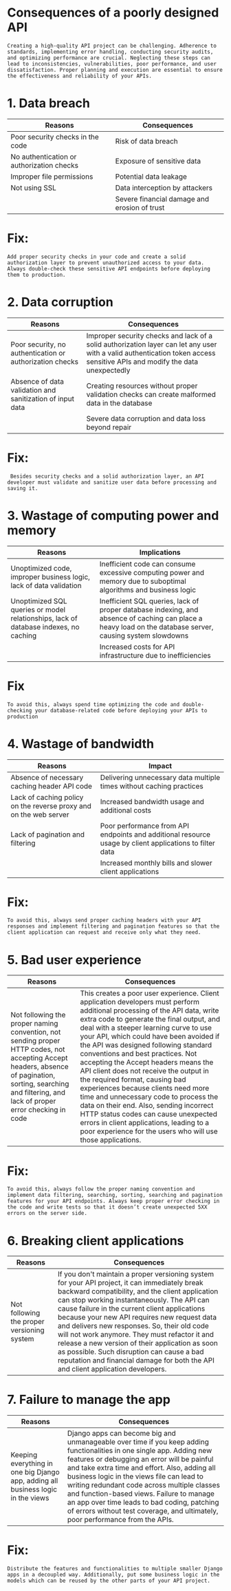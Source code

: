 #
# Consequences of a poorly designed API

```
Creating a high-quality API project can be challenging. Adherence to standards, implementing error handling, conducting security audits, and optimizing performance are crucial. Neglecting these steps can lead to inconsistencies, vulnerabilities, poor performance, and user dissatisfaction. Proper planning and execution are essential to ensure the effectiveness and reliability of your APIs.
```
# 1. Data breach   

| Reasons                                                              | Consequences                               |
|----------------------------------------------------------------------|--------------------------------------------|
| Poor security checks in the code                                     | Risk of data breach                        |
| No authentication or authorization checks                            | Exposure of sensitive data                 |
| Improper file permissions                                            | Potential data leakage                     |
| Not using SSL                                                        | Data interception by attackers             |
|                                                                      | Severe financial damage and erosion of trust |

# Fix: 
```
Add proper security checks in your code and create a solid authorization layer to prevent unauthorized access to your data. Always double-check these sensitive API endpoints before deploying them to production.   
```
# 2. Data corruption

| Reasons                                                               |      Consequences                           |
|-----------------------------------------------------------------------|---------------------------------------------|
| Poor security, no authentication or authorization checks              | Improper security checks and lack of a solid authorization layer can let any user with a valid authentication token access sensitive APIs and modify the data unexpectedly |
| Absence of data validation and sanitization of input data             | Creating resources without proper validation checks can create malformed data in the database |
|                                                                       | Severe data corruption and data loss beyond repair |

# Fix:
```
 Besides security checks and a solid authorization layer, an API developer must validate and sanitize user data before processing and saving it. 
 ```

# 3. Wastage of computing power and memory

| Reasons                                                                                | Implications                               |
|----------------------------------------------------------------------------------------|--------------------------------------------|
| Unoptimized code, improper business logic, lack of data validation                     | Inefficient code can consume excessive computing power and memory due to suboptimal algorithms and business logic |
| Unoptimized SQL queries or model relationships, lack of database indexes, no caching   | Inefficient SQL queries, lack of proper database indexing, and absence of caching can place a heavy load on the database server, causing system slowdowns |
|                                                                                        | Increased costs for API infrastructure due to inefficiencies |

# Fix 

```
To avoid this, always spend time optimizing the code and double-checking your database-related code before deploying your APIs to production
```

# 4. Wastage of bandwidth

| Reasons                                                                | Impact                                      |
|------------------------------------------------------------------------|---------------------------------------------|
| Absence of necessary caching header API code                           | Delivering unnecessary data multiple times without caching practices |
| Lack of caching policy on the reverse proxy and on the web server      | Increased bandwidth usage and additional costs |
| Lack of pagination and filtering                                       | Poor performance from API endpoints and additional resource usage by client applications to filter data |
|                                                                        | Increased monthly bills and slower client applications |

# Fix: 
```
To avoid this, always send proper caching headers with your API responses and implement filtering and pagination features so that the client application can request and receive only what they need.
```
# 5. Bad user experience

| Reasons | Consequences |
|---------|--------------|
| Not following the proper naming convention, not sending proper HTTP codes, not accepting Accept headers, absence of pagination, sorting, searching and filtering, and lack of proper error checking in code | This creates a poor user experience. Client application developers must perform additional processing of the API data, write extra code to generate the final output, and deal with a steeper learning curve to use your API, which could have been avoided if the API was designed following standard conventions and best practices. Not accepting the Accept headers means the API client does not receive the output in the required format, causing bad experiences because clients need more time and unnecessary code to process the data on their end. Also, sending incorrect HTTP status codes can cause unexpected errors in client applications, leading to a poor experience for the users who will use those applications. |

# Fix: 
```
To avoid this, always follow the proper naming convention and implement data filtering, searching, sorting, searching and pagination features for your API endpoints. Always keep proper error checking in the code and write tests so that it doesn’t create unexpected 5XX errors on the server side.

```

# 6. Breaking client applications

| Reasons | Consequences |
|---------|--------------|
| Not following the proper versioning system | If you don't maintain a proper versioning system for your API project, it can immediately break backward compatibility, and the client application can stop working instantaneously. The API can cause failure in the current client applications because your new API requires new request data and delivers new responses. So, their old code will not work anymore. They must refactor it and release a new version of their application as soon as possible. Such disruption can cause a bad reputation and financial damage for both the API and client application developers. |

# 7. Failure to manage the app

| Reasons | Consequences |
|---------|--------------|
| Keeping everything in one big Django app, adding all business logic in the views | Django apps can become big and unmanageable over time if you keep adding functionalities in one single app. Adding new features or debugging an error will be painful and take extra time and effort. Also, adding all business logic in the views file can lead to writing redundant code across multiple classes and function-based views. Failure to manage an app over time leads to bad coding, patching of errors without test coverage, and ultimately, poor performance from the APIs. |

# Fix:
```
Distribute the features and functionalities to multiple smaller Django apps in a decoupled way. Additionally, put some business logic in the models which can be reused by the other parts of your API project. 
```